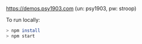<https://demos.psy1903.com> (un: psy1903, pw: stroop)

To run locally:

```bash
> npm install
> npm start
```
